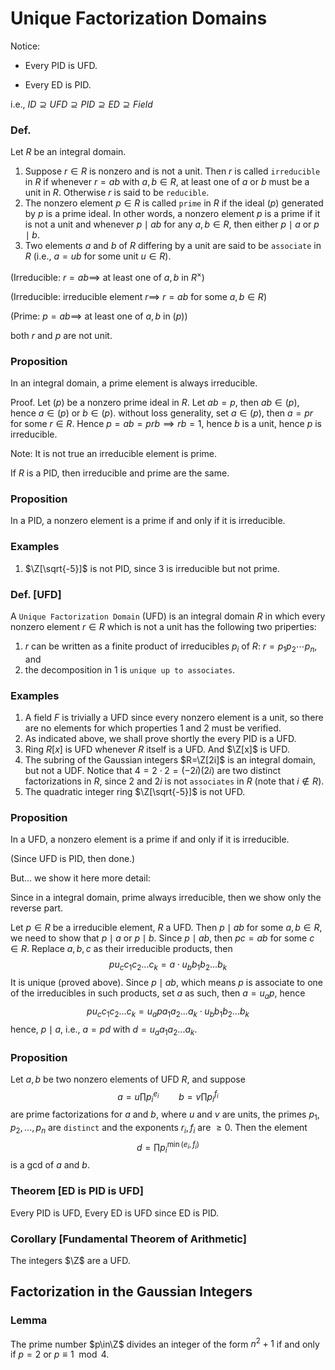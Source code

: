 # Unique Factorization Domains

Notice:

- Every PID is UFD.

- Every ED is PID.

i.e., $ID\supseteq UFD \supseteq PID \supseteq ED\supseteq Field$

### Def.

Let $R$ be an integral domain.

1. Suppose $r\in R$ is nonzero and is not a unit. Then $r$ is called `irreducible` in $R$ if whenever $r=ab$ with $a,b\in R$, at least one of $a$ or $b$ must be a unit in $R$. Otherwise $r$ is said to be `reducible`.
2. The nonzero element $p\in R$ is called `prime` in $R$ if the ideal $(p)$ generated by $p$ is a prime ideal. In other words, a nonzero element $p$ is a prime if it is not a unit and whenever $p\mid ab$ for any $a,b\in R$, then either $p\mid a$ or $p\mid b$.
3. Two elements $a$ and $b$ of $R$ differing by a unit are said to be `associate` in $R$ (i.e., $a=ub$ for some unit $u\in R$).

(Irreducible: $r=ab\implies$ at least one of $a,b$ in $R^\times$)

(Irreducible: irreducible element $r\implies$ $r=ab$ for some $a,b\in R$)

(Prime: $p=ab\implies$ at least one of $a,b$ in $(p)$)

both $r$ and $p$ are not unit.

### Proposition
In an integral domain, a prime element is always irreducible.

Proof. Let $(p)$ be a nonzero prime ideal in $R$. Let $ab=p$, then $ab\in(p)$, hence $a\in(p)$ or $b\in (p)$. without loss generality, set $a\in(p)$, then $a=pr$ for some $r\in R$. Hence $p=ab=prb\implies rb=1$, hence $b$ is a unit, hence $p$ is irreducible.

Note: It is not true an irreducible element is prime.

If $R$ is a PID, then irreducible and prime are the same.

### Proposition
In a PID, a nonzero element is a prime if and only if it is irreducible.


### Examples

1. $\Z[\sqrt{-5}]$ is not PID, since $3$ is irreducible but not prime.

### Def. [UFD]

A `Unique Factorization Domain` (UFD) is an integral domain $R$ in which every nonzero element $r\in R$ which is not a unit has the following two priperties:

1. $r$ can be written as a finite product of irreducibles $p_i$ of $R$: $r=p_1p_2\cdots p_n$, and
2. the decomposition in 1 is `unique up to associates`.

### Examples
1. A field $F$ is trivially a UFD since every nonzero element is a unit, so there are no elements for which properties 1 and 2 must be verified.
2. As indicated above, we shall prove shortly the every PID is a UFD.
3. Ring $R[x]$ is UFD whenever $R$ itself is a UFD. And $\Z[x]$ is UFD.
4. The subring of the Gaussian integers $R=\Z[2i]$ is an integral domain, but not a UDF. Notice that $4=2\cdot 2=(-2i)(2i)$ are two distinct factorizations in $R$, since $2$ and $2i$ is not `associates` in $R$ (note that $i\notin R$).
5. The quadratic integer ring $\Z[\sqrt{-5}]$ is not UFD.

### Proposition
In a UFD, a nonzero element is a prime if and only if it is irreducible.

(Since UFD is PID, then done.)

But... we show it here more detail:

Since in a integral domain, prime always irreducible, then we show only the reverse part.

Let $p\in R$ be a irreducible element, $R$ a UFD. Then $p\mid ab$ for some $a,b\in R$, we need to show that $p\mid a$ or $p\mid b$. Since $p\mid ab$, then $pc=ab$ for some $c\in R$. Replace $a,b,c$ as their irreducible products, then
$$
pu_cc_1c_2...c_k = a\cdot u_bb_1b_2...b_k
$$
It is unique (proved above). Since $p\mid ab$, which means $p$ is associate to one of the irreducibles in such products, set $a$ as such, then $a=u_ap$, hence
$$
pu_cc_1c_2...c_k = u_apa_1a_2...a_k\cdot u_bb_1b_2...b_k
$$
hence, $p\mid a$, i.e., $a=pd$ with $d=u_aa_1a_2...a_k$.

### Proposition
Let $a,b$ be two nonzero elements of UFD $R$, and suppose
$$
a=u\prod p_i^{e_i}\qquad b=v\prod p_i^{f_i}
$$
are prime factorizations for $a$ and $b$, where $u$ and $v$ are units, the primes $p_1,p_2,...,p_n$ are `distinct` and the exponents $r_i,f_i$ are $\geq 0$. Then the element
$$
d=\prod p_i^{\min(e_i,f_i)}
$$
is a gcd of $a$ and $b$.

### Theorem [ED is PID is UFD]

Every PID is UFD, Every ED is UFD since ED is PID.

### Corollary [Fundamental Theorem of Arithmetic]
The integers $\Z$ are a UFD.

## Factorization in the Gaussian Integers

### Lemma
The prime number $p\in\Z$ divides an integer of the form $n^2+1$ if and only if $p=2$ or $p\equiv 1\mod 4$.

